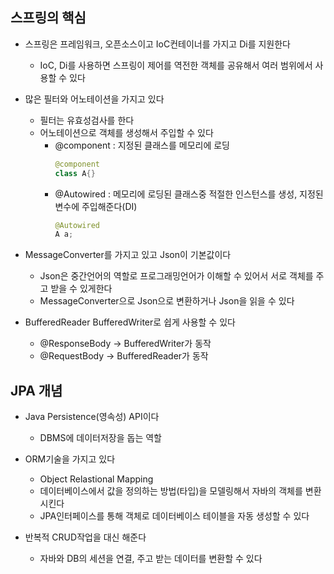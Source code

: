 ## 스프링의 핵심
- 스프링은 프레임워크, 오픈소스이고 IoC컨테이너를 가지고 Di를 지원한다
	- IoC, Di를 사용하면 스프링이 제어를 역전한 객체를 공유해서 여러 범위에서 사용할 수 있다
- 많은 필터와 어노테이션을 가지고 있다
	- 필터는 유효성검사를 한다
	- 어노테이션으로 객체를 생성해서 주입할 수 있다
		- @component : 지정된 클래스를 메모리에 로딩
			```java
			@component
			class A{}
			```
		- @Autowired : 메모리에 로딩된 클래스중 적절한 인스턴스를 생성, 지정된 변수에 주입해준다(DI)
			```java
			@Autowired
			A a;
			```

- MessageConverter를 가지고 있고 Json이 기본값이다
	- Json은 중간언어의 역할로 프로그래밍언어가 이해할 수 있어서 서로 객체를 주고 받을 수 있게한다
	- MessageConverter으로 Json으로 변환하거나 Json을 읽을 수 있다

- BufferedReader BufferedWriter로 쉽게 사용할 수 있다
	- @ResponseBody -> BufferedWriter가 동작
	- @RequestBody -> BufferedReader가 동작

## JPA 개념
- Java Persistence(영속성) API이다
	- DBMS에 데이터저장을 돕는 역할
	
- ORM기술을 가지고 있다
	- Object Relastional Mapping
	- 데이터베이스에서 값을 정의하는 방법(타입)을 모델링해서 자바의 객체를 변환시킨다
	- JPA인터페이스를 통해 객체로 데이터베이스 테이블을 자동 생성할 수 있다

- 반복적 CRUD작업을 대신 해준다
	- 자바와 DB의 세션을 연결, 주고 받는 데이터를 변환할 수 있다
	

